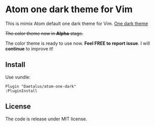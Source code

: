 Atom one dark theme for Vim
===========================

This is mimix Atom default one dark theme for Vim.  [One dark theme](https://atom.io/themes/one-dark-ui)

~~The color theme now in **Alpha** stage.~~

The color theme is ready to use now. **Feel FREE to report issue**. I will **continue** to improve it!

## Install

Use vundle:
```
Plugin "Daetalus/atom-one-dark"
:PluginInstall
```

## License

The code is release under MIT license.
